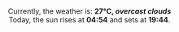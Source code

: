 <p  align="center"><br/>Currently, the weather is: <b> 27°C, <i>overcast clouds</i></b></br>Today, the sun rises at <b>04:54</b> and sets at <b>19:44</b>.</p>